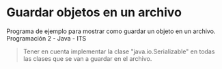 # Guardar objetos en un archivo
Programa de ejemplo para mostrar como guardar un objeto en un archivo. Programación 2 - Java - ITS

> Tener en cuenta implementar la clase "java.io.Serializable" en todas las clases que se van a guardar en el archivo.
